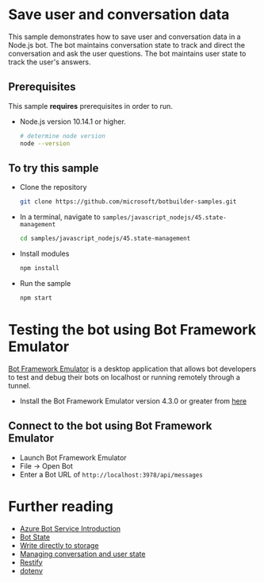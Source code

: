 # Save user and conversation data

This sample demonstrates how to save user and conversation data in a Node.js bot.
The bot maintains conversation state to track and direct the conversation and ask the user questions.
The bot maintains user state to track the user's answers.

## Prerequisites
This sample **requires** prerequisites in order to run.

- Node.js version 10.14.1 or higher.
    ```bash
    # determine node version
    node --version
    ```


## To try this sample
- Clone the repository
    ```bash
    git clone https://github.com/microsoft/botbuilder-samples.git
    ```
- In a terminal, navigate to `samples/javascript_nodejs/45.state-management`
    ```bash
    cd samples/javascript_nodejs/45.state-management
    ```
- Install modules
    ```bash
    npm install
    ```
- Run the sample
    ```bash
    npm start
    ```

# Testing the bot using Bot Framework Emulator
[Bot Framework Emulator][5] is a desktop application that allows bot developers to test and debug their bots on localhost or running remotely through a tunnel.

- Install the Bot Framework Emulator version 4.3.0 or greater from [here][6]

## Connect to the bot using Bot Framework Emulator
- Launch Bot Framework Emulator
- File -> Open Bot
- Enter a Bot URL of `http://localhost:3978/api/messages`

# Further reading

- [Azure Bot Service Introduction][21]
- [Bot State][7]
- [Write directly to storage][8]
- [Managing conversation and user state][9]
- [Restify][30]
- [dotenv][31]

[3]: https://aka.ms/botframework-emulator
[5]: https://github.com/microsoft/botframework-emulator
[6]: https://github.com/Microsoft/BotFramework-Emulator/releases
[7]: https://docs.microsoft.com/azure/bot-service/bot-builder-storage-concept
[8]: https://docs.microsoft.com/azure/bot-service/bot-builder-howto-v4-storage?tabs=js
[9]: https://docs.microsoft.com/azure/bot-service/bot-builder-howto-v4-state?tabs=js
[21]: https://docs.microsoft.com/azure/bot-service/bot-service-overview-introduction?view=azure-bot-service-4.0
[30]: https://www.npmjs.com/package/restify
[31]: https://www.npmjs.com/package/dotenv